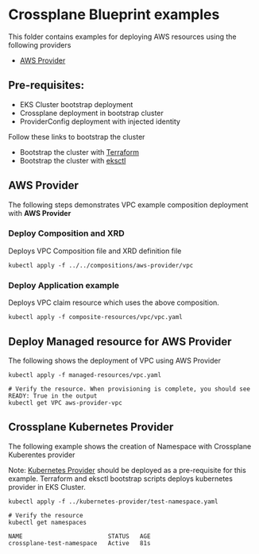 # Crossplane Blueprint examples
This folder contains examples for deploying AWS resources using the following providers

- [AWS Provider](https://github.com/crossplane/provider-aws)

## Pre-requisites:
 - EKS Cluster bootstrap deployment
 - Crossplane deployment in bootstrap cluster
 - ProviderConfig deployment with injected identity

Follow these links to bootstrap the cluster
- Bootstrap the cluster with [Terraform](../../bootstrap/terraform/README.md)
- Bootstrap the cluster with [eksctl](../../bootstrap/eksctl/README.md)


## AWS Provider
The following steps demonstrates VPC example composition deployment with **AWS Provider**

### Deploy Composition and XRD
Deploys VPC Composition file and XRD definition file

```shell
kubectl apply -f ../../compositions/aws-provider/vpc
```

### Deploy Application example
Deploys VPC claim resource which uses the above composition.

```shell
kubectl apply -f composite-resources/vpc/vpc.yaml
```

## Deploy Managed resource for AWS Provider

The following shows the deployment of VPC using AWS Provider

```shell
kubectl apply -f managed-resources/vpc.yaml

# Verify the resource. When provisioning is complete, you should see READY: True in the output
kubectl get VPC aws-provider-vpc
```

## Crossplane Kubernetes Provider

The following example shows the creation of Namespace with Crossplane Kuberentes provider

Note: [Kubernetes Provider](https://github.com/crossplane-contrib/provider-kubernetes) should be deployed as a pre-requisite for this example.
Terraform and eksctl bootstrap scripts deploys kubernetes provider in EKS Cluster.

```shell
kubectl apply -f ../kubernetes-provider/test-namespace.yaml

# Verify the resource
kubectl get namespaces  

NAME                        STATUS   AGE
crossplane-test-namespace   Active   81s

```
